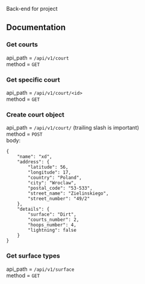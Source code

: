 Back-end for project

## Documentation
### Get courts
api_path = `/api/v1/court`  
method = `GET`

### Get specific court
api_path = `/api/v1/court/<id>`  
method = `GET`

### Create court object
api_path = `/api/v1/court/` (trailing slash is important)  
method = `POST`  
body:
```
{
    "name": "xd",
    "address": {
        "latitude": 56,
        "longitude": 17,
        "country": "Poland",
        "city": "Wroclaw",
        "postal_code": "53-533",
        "street_name": "Zielinskiego",
        "street_number": "49/2"
    },
    "details": {
        "surface": "Dirt",
        "courts_number": 2,
        "hoops_number": 4,
        "lightning": false
    }
}
```

### Get surface types
api_path = `/api/v1/surface`  
method = `GET`